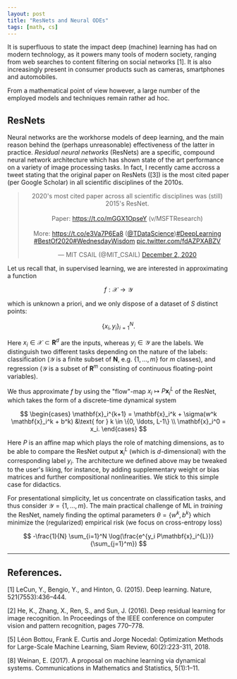 ```yaml
---
layout: post
title: "ResNets and Neural ODEs"
tags: [math, cs]
---
```


It is superfluous to state the impact deep (machine) learning has had on modern technology, as it powers many tools of modern society, ranging from web searches to content filtering on social networks [1]. It is also increasingly present in consumer products such as cameras, smartphones and automobiles. 

From a mathematical point of view however, a large number of the employed models and techniques remain rather ad hoc.

## ResNets

Neural networks are the workhorse models of deep learning, and the main reason behind the (perhaps unreasonable) effectiveness of the latter in practice.
*Residual neural networks* (ResNets) are a specific, compound neural network architecture which has shown state of the art performance on a variety of image processing tasks.
In fact, I recently came accross a tweet stating that the original paper on ResNets ([3]) is the most cited paper (per Google Scholar) in all scientific disciplines of the 2010s. 

<center>
<blockquote class="twitter-tweet"><p lang="en" dir="ltr">2020&#39;s most cited paper across all scientific disciplines was (still) 2015&#39;s ResNet. <br><br>Paper: <a href="https://t.co/mGGX1OpseY">https://t.co/mGGX1OpseY</a> (v/MSFTResearch) <br><br>More: <a href="https://t.co/e3Va7P6Ea8">https://t.co/e3Va7P6Ea8</a> (<a href="https://twitter.com/TDataScience?ref_src=twsrc%5Etfw">@TDataScience</a>)<a href="https://twitter.com/hashtag/DeepLearning?src=hash&amp;ref_src=twsrc%5Etfw">#DeepLearning</a> <a href="https://twitter.com/hashtag/BestOf2020?src=hash&amp;ref_src=twsrc%5Etfw">#BestOf2020</a><a href="https://twitter.com/hashtag/WednesdayWisdom?src=hash&amp;ref_src=twsrc%5Etfw">#WednesdayWisdom</a> <a href="https://t.co/fdAZPXABZV">pic.twitter.com/fdAZPXABZV</a></p>&mdash; MIT CSAIL (@MIT_CSAIL) <a href="https://twitter.com/MIT_CSAIL/status/1334192858635505665?ref_src=twsrc%5Etfw">December 2, 2020</a></blockquote> <script async src="https://platform.twitter.com/widgets.js" charset="utf-8"></script>
</center>

Let us recall that, in supervised learning, we are interested in approximating a function 

$$
f: \mathcal{X} \to \mathcal{Y}
$$ 

which is unknown a priori, and we only dispose of a dataset of $S$ distinct points:

$$
\{x_i, y_i \}_{i=1}^N.
$$

Here $x_i\in\mathcal{X}\subset\mathbf{R}^d$ are the inputs, whereas $y_i\in\mathcal{Y}$ are the labels. We distinguish two different tasks depending on the nature of the labels: classification ($\mathcal{Y}$ is a finite subset of $\mathbf{N}$, e.g. $\{1,\ldots,m\}$ for $m$ classes), and regression ($\mathcal{Y}$ is a subset of $\mathbf{R}^m$ consisting of continuous floating-point variables).

We thus approximate $f$ by using the "flow"-map $x_i\mapsto P\mathbf{x}_i^{L}$ of the ResNet, which takes the form of a discrete-time dynamical system

$$
\begin{cases}
\mathbf{x}_i^{k+1} = \mathbf{x}_i^k + \sigma(w^k \mathbf{x}_i^k + b^k) &\text{ for } k \in \{0, \ldots, L-1\} \\
\mathbf{x}_i^0 = x_i.
\end{cases}
$$

Here $P$ is an affine map which plays the role of matching dimensions, as to be able to compare the ResNet output $\mathbf{x}_i^{L}$ (which is $d$-dimensional) with the corresponding label $y_i$. 
The architecture we defined above may be tweaked to the user's liking, for instance, by adding supplementary weight or bias matrices and further compositional nonlinearities. We stick to this simple case for didactics.

For presentational simplicity, let us concentrate on classification tasks, and thus consider $\mathcal{Y} = \{1,\ldots,m\}$. 
The main practical challenge of ML in *training* the ResNet, namely finding the optimal parameters $\theta=\{w^k, b^k\}$ which minimize the (regularized) empirical risk (we focus on cross-entropy loss)

$$
-\frac{1}{N} \sum_{i=1}^N \log(\frac{e^{y_i P\mathbf{x}_i^{L}}}{\sum_{j=1}^m})
$$

---
## References.

[1] LeCun, Y., Bengio, Y., and Hinton, G. (2015). Deep learning. Nature,
521(7553):436–444.

[2] He, K., Zhang, X., Ren, S., and Sun, J. (2016). Deep residual learning for image
recognition. In Proceedings of the IEEE conference on computer vision and pattern recognition, pages
770–778.

[5] Léon Bottou, Frank E. Curtis and Jorge Nocedal: Optimization Methods for Large-Scale Machine Learning, Siam Review, 60(2):223-311, 2018.

[8] Weinan, E. (2017). A proposal on machine learning via dynamical systems. Communications in Mathematics and Statistics, 5(1):1–11.